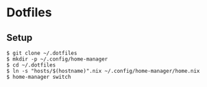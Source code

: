 # Dotfiles

## Setup

```shell
$ git clone ~/.dotfiles
$ mkdir -p ~/.config/home-manager
$ cd ~/.dotfiles
$ ln -s "hosts/$(hostname)".nix ~/.config/home-manager/home.nix
$ home-manager switch
```
